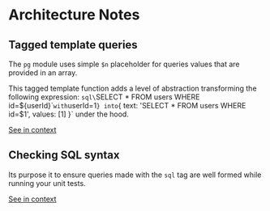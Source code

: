 [//]: # ( )
[//]: # (This file is automatically generated by the `jsarch`)
[//]: # (module. Do not change it elsewhere, changes would)
[//]: # (be overriden.)
[//]: # ( )
# Architecture Notes



## Tagged template queries

The `pg` module uses simple `$n` placeholder for queries values
 that are provided in an array.

This tagged template function adds a level of abstraction
 transforming the following expression:
 `sql\`SELECT * FROM users WHERE id=${userId}\`` with `userId=1` }
 into `{ text: 'SELECT * FROM users WHERE id=$1', values: [1] }`
 under the hood.

[See in context](./src/lib.ts#L194-L204)



## Checking SQL syntax

Its purpose it to ensure queries made with the `sql` tag are well
 formed while running your unit tests.

[See in context](./src/mock.ts#L21-L25)

